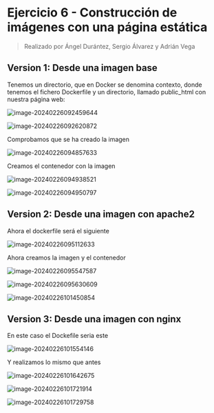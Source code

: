 # Ejercicio 6 - Construcción de imágenes con una página estática

> Realizado por Ángel Durántez, Sergio Álvarez y Adrián Vega

## Version 1: Desde una imagen base

Tenemos un directorio, que en Docker se denomina contexto, donde tenemos el fichero 
Dockerfile y un directorio, llamado public_html con nuestra página web:

![image-20240226092459644](./Ejercicio%206%20-%20Construcci%C3%B3n%20de%20im%C3%A1genes%20con%20una%20p%C3%A1gina%20est%C3%A1tica.assets/image-20240226092459644.png)

![image-20240226092620872](./Ejercicio%206%20-%20Construcci%C3%B3n%20de%20im%C3%A1genes%20con%20una%20p%C3%A1gina%20est%C3%A1tica.assets/image-20240226092620872.png)

Comprobamos que se ha creado la imagen

![image-20240226094857633](./Ejercicio%206%20-%20Construcci%C3%B3n%20de%20im%C3%A1genes%20con%20una%20p%C3%A1gina%20est%C3%A1tica.assets/image-20240226094857633.png)

Creamos el contenedor con la imagen

![image-20240226094938521](./Ejercicio%206%20-%20Construcci%C3%B3n%20de%20im%C3%A1genes%20con%20una%20p%C3%A1gina%20est%C3%A1tica.assets/image-20240226094938521.png)

![image-20240226094950797](./Ejercicio%206%20-%20Construcci%C3%B3n%20de%20im%C3%A1genes%20con%20una%20p%C3%A1gina%20est%C3%A1tica.assets/image-20240226094950797.png)

## Version 2: Desde una imagen con apache2

Ahora el dockerfile será el siguiente

![image-20240226095112633](./Ejercicio%206%20-%20Construcci%C3%B3n%20de%20im%C3%A1genes%20con%20una%20p%C3%A1gina%20est%C3%A1tica.assets/image-20240226095112633.png)

Ahora creamos la imagen y el contenedor

![image-20240226095547587](./Ejercicio%206%20-%20Construcci%C3%B3n%20de%20im%C3%A1genes%20con%20una%20p%C3%A1gina%20est%C3%A1tica.assets/image-20240226095547587.png)

![image-20240226095630609](./Ejercicio%206%20-%20Construcci%C3%B3n%20de%20im%C3%A1genes%20con%20una%20p%C3%A1gina%20est%C3%A1tica.assets/image-20240226095630609.png)

![image-20240226101450854](./Ejercicio%206%20-%20Construcci%C3%B3n%20de%20im%C3%A1genes%20con%20una%20p%C3%A1gina%20est%C3%A1tica.assets/image-20240226101450854.png)

## Version 3: Desde una imagen con nginx

En este caso el Dockefile seria este

![image-20240226101554146](./Ejercicio%206%20-%20Construcci%C3%B3n%20de%20im%C3%A1genes%20con%20una%20p%C3%A1gina%20est%C3%A1tica.assets/image-20240226101554146.png)

Y realizamos lo mismo que antes

![image-20240226101642675](./Ejercicio%206%20-%20Construcci%C3%B3n%20de%20im%C3%A1genes%20con%20una%20p%C3%A1gina%20est%C3%A1tica.assets/image-20240226101642675.png)

![image-20240226101721914](./Ejercicio%206%20-%20Construcci%C3%B3n%20de%20im%C3%A1genes%20con%20una%20p%C3%A1gina%20est%C3%A1tica.assets/image-20240226101721914.png)

![image-20240226101729758](./Ejercicio%206%20-%20Construcci%C3%B3n%20de%20im%C3%A1genes%20con%20una%20p%C3%A1gina%20est%C3%A1tica.assets/image-20240226101729758.png)

